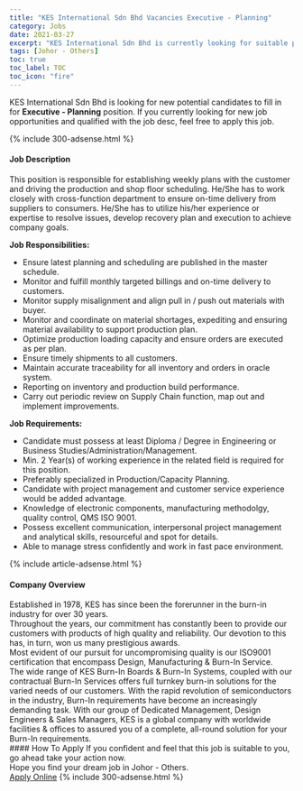 ```yaml
---
title: "KES International Sdn Bhd Vacancies Executive - Planning" 
category: Jobs 
date: 2021-03-27 
excerpt: "KES International Sdn Bhd is currently looking for suitable person to fill in the Executive - Planning which based in Johor - Others" 
tags: [Johor - Others] 
toc: true 
toc_label: TOC 
toc_icon: "fire" 
--- 
```


<p>KES International Sdn Bhd is looking for new potential candidates to fill in for <b>Executive - Planning</b> position. If you currently looking for new job opportunities and qualified with the job desc, feel free to apply this job.
</p>{% include 300-adsense.html %} 
<div><div><h4>Job Description</h4></div><div><div><span><div><p>This position is responsible for establishing weekly plans with the customer and driving the production and shop floor scheduling. He/She has to work closely with cross-function department to ensure on-time delivery from suppliers to consumers. He/She has to utilize his/her experience or expertise to resolve issues, develop recovery plan and execution to achieve company goals.</p><p><strong>Job Responsibilities:</strong></p><ul><li>Ensure latest planning and scheduling are published in the master schedule.</li><li>Monitor and fulfill monthly targeted billings and on-time delivery to customers.</li><li>Monitor supply misalignment and align pull in / push out materials with buyer.</li><li>Monitor and coordinate on material shortages, expediting and ensuring material availability to support production plan.</li><li>Optimize production loading capacity and ensure orders are executed as per plan.</li><li>Ensure timely shipments to all customers.</li><li>Maintain accurate traceability for all inventory and orders in oracle system.</li><li>Reporting on inventory and production build performance.</li><li>Carry out periodic review on Supply Chain function, map out and implement improvements.</li></ul><p><strong>Job Requirements:</strong></p><ul><li>Candidate must possess at least Diploma / Degree in Engineering or Business Studies/Administration/Management.</li><li>Min. 2&#160;Year(s) of working experience in the related field is required for this position.</li><li>Preferably specialized in Production/Capacity Planning.</li><li>Candidate with project management and customer service experience would be added advantage.</li><li>Knowledge of electronic components, manufacturing methodolgy, quality control, QMS ISO 9001.&#160;</li><li>Possess excellent communication, interpersonal project management and analytical skills, resourceful and spot for details.</li><li>Able to manage stress confidently and work in fast pace environment.</li></ul></div></span></div></div></div> 
{% include article-adsense.html %} 
<div><div><h4>Company Overview</h4></div><div><div><span><div><div>Established in 1978, KES has since been the forerunner in the burn-in industry for over 30 years.</div>
<div>
<div>Throughout the years, our commitment has constantly been to provide our customers with products of high quality and reliability. Our devotion to this has, in turn, won us many prestigious awards.</div>
<div>Most evident of our pursuit for uncompromising quality is our ISO9001 certification that encompass Design, Manufacturing &amp; Burn-In Service.</div>
<div>The wide range of KES Burn-In Boards &amp; Burn-In Systems, coupled with our contractual Burn-In Services offers full turnkey burn-in solutions for the varied needs of our customers. With the rapid revolution of semiconductors in the industry, Burn-In requirements have become an increasingly demanding task. With our group of Dedicated Management, Design Engineers &amp; Sales Managers, KES is a global company with worldwide facilities &amp; offices to assured you of a complete, all-round solution for your Burn-In requirements.</div>
</div></div></span></div></div></div> 
#### How To Apply 
If you confident and feel that this job is suitable to you, go ahead take your action now. <br/> 
Hope you find your dream job in Johor - Others. <br/> 
<a href="https://www.jobstreet.com.my/en/job/executive-planning-4515364?jobId=jobstreet-my-job-4515364&" class="btn btn--info" target="_blank" rel="nofollow noopenner">Apply Online</a> 
{% include 300-adsense.html %} 